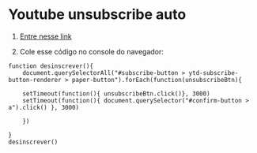 # Youtube unsubscribe auto

1. [Entre nesse link](https://www.youtube.com/feed/channels)

2. Cole esse código no console do navegador:
```
function desinscrever(){
    document.querySelectorAll("#subscribe-button > ytd-subscribe-button-renderer > paper-button").forEach(function(unsubscribeBtn){

    setTimeout(function(){ unsubscribeBtn.click()}, 3000)
    setTimeout(function(){ document.querySelector("#confirm-button > a").click() }, 3000)

    })
    
}
desinscrever()
```
